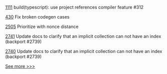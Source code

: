 
[1111](https://github.com/hyperledger/cactus/pull/1111) build(typescript): use project references compiler feature #312

[430](https://github.com/hyperledger-labs/solang/pull/430) Fix broken codegen cases

[2505](https://github.com/hyperledger/besu/pull/2505) Prioritize with nonce distance

[2741](https://github.com/hyperledger/fabric/pull/2741) Update docs to clarify that an implicit collection can not have an index (backport #2739)

[2740](https://github.com/hyperledger/fabric/pull/2740) Update docs to clarify that an implicit collection can not have an index (backport #2739)


[See more >>>](https://start-here.hyperledger.org/pull-requests)
